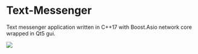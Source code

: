 # Text-Messenger
Text messenger application written in C++17 with Boost.Asio network core wrapped in Qt5 gui.

![](https://raw.githubusercontent.com/Cyberah/Text-Messenger/main/gif/tmgif.gif)
